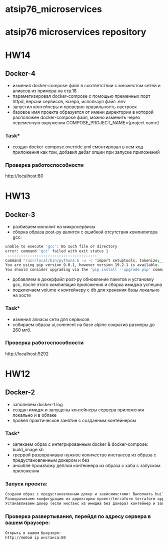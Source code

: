 # atsip76_microservices

# atsip76 microservices repository

# HW14
## Docker-4

- изменил docker-compose файл в соответствии с множестом сетей и алиасов из примера на стр.18
- параметизировал docker-compose с помощью пременных порт httpd, версии сервисов, юзера, используя файл .env
- запустил контейнеры и проверил правильность настроек
- базовое имя проекта образуется от имени директории в которой расположен docker-compose файл, можно изменить через переменную окружения  COMPOSE_PROJECT_NAME={project name}

### Task*
- создал docker-compose.override.yml смонтировал в нем код приложения как том, добавил дебаг опции при запуске приложений

### Проверка работоспособности
http://localhost:80

# HW13
## Docker-3

- разбиваем монолит на микросервисы
- сборка образа post-py валится с ошибкой отсутствия компилятора gcc:
```sh
unable to execute 'gcc': No such file or directory
error: command 'gcc' failed with exit status 1
 ----------------------------------------
Command "/usr/local/bin/python3.6 -u -c "import setuptools, tokenize;__file__='/tmp/pip-build-x_qkhb9k/thriftpy/setup.py';f=getattr(tokenize, 'open', open)(__file__);code=f.read().replace('\r\n', '\n');f.close();exec(compile(code, __file__, 'exec'))" install --record /tmp/pip-0lp3215y-record/install-record.txt --single-version-externally-managed --compile" failed with error code 1 in /tmp/pip-build-x_qkhb9k/thriftpy/
You are using pip version 9.0.1, however version 19.2.1 is available.
You should consider upgrading via the 'pip install --upgrade pip' command.
```
- добавляем в докерфайл post-py обновление пакетов и установку gcc, после этого компиляция приложения и сборка имиджа успешна
- подключаем volume  к контейнеру с db для хранения базы локально на хосте

### Task*
- изменил алиасы сети для сервисов
- собираем образа ui,comment на базе alpine сократив размеры до 260 мгб.

### Проверка работоспособности
http://localhost:9292

# HW12
## Docker-2

- заполняем docker-1.log
- создан имидж и запущены контейнеры сервера приложения локально и в облаке
- провел практическое занятие с созданным контейнером

### Task*
- запекаем образ с интегрированным docker & docker-compose: build_image.sh
- треррой разворачиваю нужное количество инстансов из образа с предустановленным докером и без
- ансибле произвожу деплой контейнера из образа с хаба с запуском приложения

### Запуск проекта:

```sh
Создаем образ с предустановленным докер и зависимостями: Выполнить build_image.sh в директории проект/packer
Разворачиваем конфигурацию из директории проект/terraform terraform apply
Устанавливаем докер (если инстанс из имиджа без докера) контейнер и запускаем сервис проект/ansible ansible-playbook main.yml
```

### Проверка развертывания, перейдя по адресу сервера в вашем браузере:
```sh
Открыть в вашем браузере:
http://любой ip инстанса:80
```

